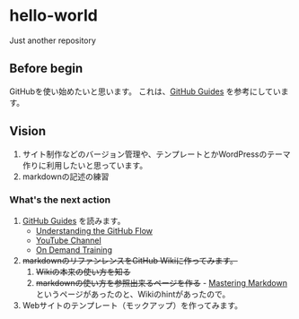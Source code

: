 # hello-world
Just another repository

## Before begin
GitHubを使い始めたいと思います。
これは、[GitHub Guides](https://guides.github.com/activities/hello-world/ "Hellow World") を参考にしています。

## Vision
1. サイト制作などのバージョン管理や、テンプレートとかWordPressのテーマ作りに利用したいと思っています。
2. markdownの記述の練習

### What's the next action

1. [GitHub Guides](https://guides.github.com/) を読みます。
   * [Understanding the GitHub Flow](https://guides.github.com/introduction/flow/)
   + [YouTube Channel](http://youtube.com/githubguides)
   - [On Demand Training](https://services.github.com/on-demand/)
2. ~~markdownのリファンレンスをGitHub Wikiに作ってみます。~~
   1. ~~Wikiの本来の使い方を知る~~
   2. ~~markdownの使い方を参照出来るページを作る~~
   - [Mastering Markdown](https://guides.github.com/features/mastering-markdown/)というページがあったのと、Wikiのhintがあったので。
3. Webサイトのテンプレート（モックアップ）を作ってみます。
